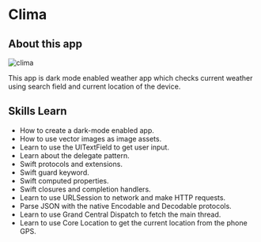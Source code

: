 


#  Clima
## About this app
![clima](https://github.com/nitishpoonia/weatherApp/assets/56960128/04725d85-3c36-4dcc-a3f9-7f5c06bee6e7)

This app is dark mode enabled weather app which checks current weather using search field and current location of the device.

## Skills Learn


* How to create a dark-mode enabled app.
* How to use vector images as image assets.
* Learn to use the UITextField to get user input. 
* Learn about the delegate pattern.
* Swift protocols and extensions. 
* Swift guard keyword. 
* Swift computed properties.
* Swift closures and completion handlers.
* Learn to use URLSession to network and make HTTP requests.
* Parse JSON with the native Encodable and Decodable protocols. 
* Learn to use Grand Central Dispatch to fetch the main thread.
* Learn to use Core Location to get the current location from the phone GPS. 




